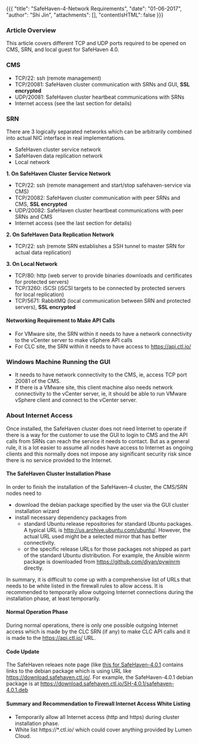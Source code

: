 {{{
  "title": "SafeHaven-4-Network Requirements",
  "date": "01-06-2017",
  "author": "Shi Jin",
  "attachments": [],
  "contentIsHTML": false
}}}

### Article Overview
This article covers different TCP and UDP ports required to be opened on CMS, SRN, and local guest for SafeHaven 4.0.

### CMS
* TCP/22: ssh (remote management)
* TCP/20081: SafeHaven cluster communication with SRNs and GUI, **SSL encrypted**
* UDP/20081: SafeHaven cluster heartbeat communications with SRNs
* Internet access (see the last section for details)

### SRN
There are 3 logically separated networks which can be arbitrarily combined into actual NIC interface in real implementations.
* SafeHaven cluster service network
* SafeHaven data replication network
* Local network

**1. On SafeHaven Cluster Service Network**
* TCP/22: ssh (remote management and start/stop safehaven-service via CMS)
* TCP/20082: SafeHaven cluster communication with peer SRNs and CMS, **SSL encrypted**
* UDP/20082: SafeHaven cluster heartbeat communications with peer SRNs and CMS
* Internet access (see the last section for details)

**2. On SafeHaven Data Replication Network**

* TCP/22: ssh (remote SRN establishes a SSH tunnel to master SRN for actual data replication)

**3. On Local Network**

* TCP/80: http (web server to provide binaries downloads and certificates for protected servers)
* TCP/3260: iSCSI (iSCSI targets to be connected by protected servers for local replication)
* TCP/5671: RabbitMQ (local communication between SRN and protected servers), **SSL encrypted**

#### Networking Requirement to Make API Calls

* For VMware site, the SRN within it needs to have a network connectivity to the vCenter server to make vSphere API calls
* For CLC site, the SRN within it needs to have access to https://api.ctl.io/

### Windows Machine Running the GUI

* It needs to have network connectivity to the CMS, ie, access TCP port 20081 of the CMS.
* If there is a VMware site, this client machine also needs network connectivity to the vCenter server, ie, it should be able to run VMware vSphere client and connect to the vCenter server.

### About Internet Access

Once installed, the SafeHaven cluster does not need Internet to operate if there is a way for the customer to use the GUI to login to CMS and the API calls  from SRNs can reach the service it needs to contact. But as a general rule, it is a lot easier to assume all nodes have access to Internet as ongoing clients and this normally does not impose any significant security risk since there is no service provided to the Internet.

#### The SafeHaven Cluster Installation Phase

In order to finish the installation of the SafeHaven-4 cluster, the CMS/SRN nodes need to
* download the debian package specified by the user via the GUI cluster installation wizard
* install necessary dependency packages from
  * standard Ubuntu release repositories for standard Ubuntu packages. A typical URL is http://us.archive.ubuntu.com/ubuntu/. However, the actual URL used might be a selected mirror that has better connectivity.
  * or the specific release URLs for those packages not shipped as part of the standard Ubuntu distribution. For example, the Ansible winrm package is downloaded from https://github.com/diyan/pywinrm directly.

In summary, it is difficult to come up with a comprehensive list of URLs that needs to be white listed in the firewall rules to allow access. It is recommended to temporarily allow outgoing Internet connections during the installation phase, at least temporarily.

#### Normal Operation Phase

During normal operations, there is only one possible outgoing Internet access which is made by the CLC SRN (if any) to make CLC API calls and it is made to the https://api.ctl.io/ URL.


#### Code Update

The SafeHaven releaes note page (like [this for SafeHaven-4.0.1](safehaven-4.0.1-release.md) contains links to the debian package which is using URL like https://download.safehaven.ctl.io/. For example, the SafeHaven-4.0.1 debian package is at https://download.safehaven.ctl.io/SH-4.0.1/safehaven-4.0.1.deb

#### Summary and Recommendation to Firewall Internet Access White Listing

* Temporarily allow all Internet access (http and https) during cluster installation phase.
* White list https://*.ctl.io/ which could cover anything provided by Lumen Cloud.

